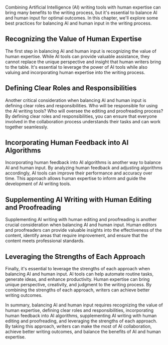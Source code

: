 
Combining Artificial Intelligence (AI) writing tools with human expertise can bring many benefits to the writing process, but it's essential to balance AI and human input for optimal outcomes. In this chapter, we'll explore some best practices for balancing AI and human input in the writing process.

Recognizing the Value of Human Expertise
----------------------------------------

The first step in balancing AI and human input is recognizing the value of human expertise. While AI tools can provide valuable assistance, they cannot replace the unique perspective and insight that human writers bring to the table. It's essential to leverage the power of AI tools while also valuing and incorporating human expertise into the writing process.

Defining Clear Roles and Responsibilities
-----------------------------------------

Another critical consideration when balancing AI and human input is defining clear roles and responsibilities. Who will be responsible for using the AI writing tools? Who will oversee the editing and proofreading process? By defining clear roles and responsibilities, you can ensure that everyone involved in the collaboration process understands their tasks and can work together seamlessly.

Incorporating Human Feedback into AI Algorithms
-----------------------------------------------

Incorporating human feedback into AI algorithms is another way to balance AI and human input. By analyzing human feedback and adjusting algorithms accordingly, AI tools can improve their performance and accuracy over time. This approach allows human expertise to inform and guide the development of AI writing tools.

Supplementing AI Writing with Human Editing and Proofreading
------------------------------------------------------------

Supplementing AI writing with human editing and proofreading is another crucial consideration when balancing AI and human input. Human editors and proofreaders can provide valuable insights into the effectiveness of the content, identify areas that require improvement, and ensure that the content meets professional standards.

Leveraging the Strengths of Each Approach
-----------------------------------------

Finally, it's essential to leverage the strengths of each approach when balancing AI and human input. AI tools can help automate routine tasks, generate ideas, and enhance productivity. Human expertise can bring unique perspective, creativity, and judgment to the writing process. By combining the strengths of each approach, writers can achieve better writing outcomes.

In summary, balancing AI and human input requires recognizing the value of human expertise, defining clear roles and responsibilities, incorporating human feedback into AI algorithms, supplementing AI writing with human editing and proofreading, and leveraging the strengths of each approach. By taking this approach, writers can make the most of AI collaboration, achieve better writing outcomes, and balance the benefits of AI and human expertise.
